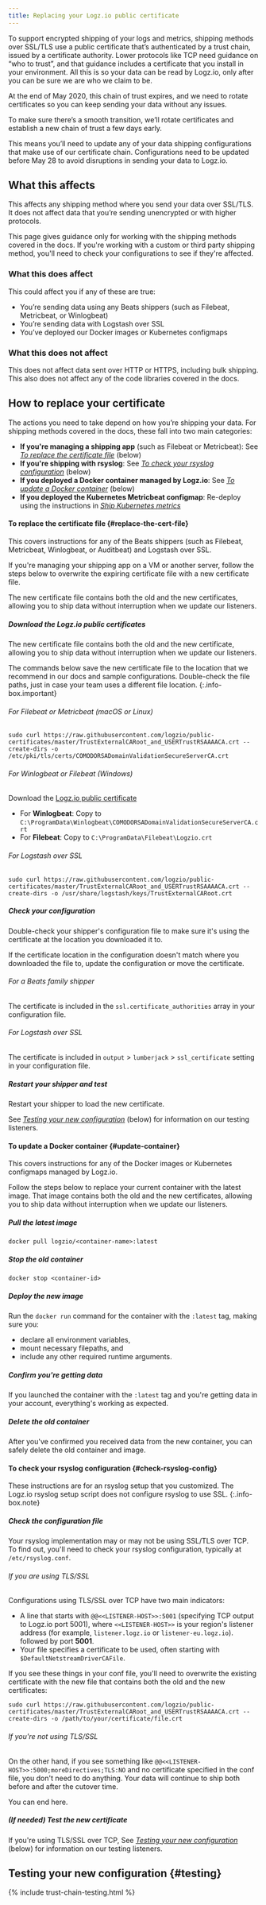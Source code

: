 ```yaml
---
title: Replacing your Logz.io public certificate
---
```


To support encrypted shipping of your logs and metrics,
shipping methods over SSL/TLS use a public certificate
that’s authenticated by a trust chain, issued by a certificate authority.
Lower protocols like TCP need guidance on “who to trust”,
and that guidance includes a certificate that you install in your environment.
All this is so your data can be read by Logz.io,
only after you can be sure we are who we claim to be.

At the end of May 2020, this chain of trust expires,
and we need to rotate certificates
so you can keep sending your data without any issues.

To make sure there’s a smooth transition,
we’ll rotate certificates and establish a new chain of trust
a few days early.

This means you’ll need to update any of your data shipping
configurations that make use of our certificate chain.
Configurations need to be updated before May 28
to avoid disruptions in sending your data to Logz.io.

## What this affects

This affects any shipping method where you send your data over SSL/TLS.
It does not affect data that you’re sending unencrypted or with higher protocols.

This page gives guidance
only for working with the shipping methods covered in the docs.
If you're working with a custom or third party shipping method,
you'll need to check your configurations to see if they're affected.

### What this **does** affect

This could affect you if any of these are true:

* You’re sending data using any Beats shippers
  (such as Filebeat, Metricbeat, or Winlogbeat)
* You’re sending data with Logstash over SSL
* You’ve deployed our Docker images or Kubernetes configmaps

### What this **does not** affect

This does not affect data sent over HTTP or HTTPS, including bulk shipping.
This also does not affect any of the code libraries covered in the docs.

## How to replace your certificate

The actions you need to take depend on how you’re shipping your data.
For shipping methods covered in the docs, these fall into two main categories:

* **If you're managing a shipping app** (such as Filebeat or Metricbeat):
  See _[To replace the certificate file](#replace-the-cert-file)_ (below)
* **If you're shipping with rsyslog**:
  See
  _[To check your rsyslog configuration](#check-rsyslog-config)_
  (below)
* **If you deployed a Docker container managed by Logz.io**:
  See _[To update a Docker container](#update-container)_ (below)
* **If you deployed the Kubernetes Metricbeat configmap**:
  Re-deploy using the instructions in
  _[Ship Kubernetes metrics]({{site.baseurl}}/shipping/metrics-sources/kubernetes.html)_

#### To replace the certificate file {#replace-the-cert-file}

This covers instructions for any of the Beats shippers
(such as Filebeat, Metricbeat, Winlogbeat, or Auditbeat)
and Logstash over SSL.

If you're managing your shipping app
on a VM or another server,
follow the steps below
to overwrite the expiring certificate file
with a new certificate file.

The new certificate file contains both the old and the new certificates,
allowing you to ship data without interruption when we update our listeners.

<div class="tasklist">

##### Download the Logz.io public certificates

The new certificate file contains both the old and the new certificate,
allowing you to ship data without interruption when we update our listeners.

The commands below save the new certificate file
to the location that we recommend in our docs and sample configurations.
Double-check the file paths,
just in case your team uses a different file location.
{:.info-box.important}

###### For Filebeat or Metricbeat (macOS or Linux)

```shell
sudo curl https://raw.githubusercontent.com/logzio/public-certificates/master/TrustExternalCARoot_and_USERTrustRSAAAACA.crt --create-dirs -o /etc/pki/tls/certs/COMODORSADomainValidationSecureServerCA.crt
```

###### For Winlogbeat or Filebeat (Windows)

Download the
[Logz.io public certificate](https://raw.githubusercontent.com/logzio/public-certificates/master/TrustExternalCARoot_and_USERTrustRSAAAACA.crt)

* For **Winlogbeat**: Copy to `C:\ProgramData\Winlogbeat\COMODORSADomainValidationSecureServerCA.crt`
* For **Filebeat**: Copy to `C:\ProgramData\Filebeat\Logzio.crt`

###### For Logstash over SSL

```shell
sudo curl https://raw.githubusercontent.com/logzio/public-certificates/master/TrustExternalCARoot_and_USERTrustRSAAAACA.crt --create-dirs -o /usr/share/logstash/keys/TrustExternalCARoot.crt
```

##### Check your configuration

Double-check your shipper's configuration file
to make sure it's using the certificate at the location you downloaded it to.

If the certificate location in the configuration doesn't match
where you downloaded the file to,
update the configuration or move the certificate.

###### For a Beats family shipper

The certificate is included
in the `ssl.certificate_authorities` array
in your configuration file.

###### For Logstash over SSL

The certificate is included
in `output` > `lumberjack` > `ssl_certificate` setting
in your configuration file.

##### Restart your shipper and test

Restart your shipper to load the new certificate.

See _[Testing your new configuration](#testing)_ (below)
for information on our testing listeners.

</div>

#### To update a Docker container {#update-container}

This covers instructions for any of the
Docker images or Kubernetes configmaps
managed by Logz.io.

Follow the steps below
to replace your current container
with the latest image.
That image contains both the old and the new certificates,
allowing you to ship data without interruption when we update our listeners.

<div class="tasklist">

##### Pull the latest image

```shell
docker pull logzio/<container-name>:latest
```

##### Stop the old container

```shell
docker stop <container-id>
```

##### Deploy the new image

Run the `docker run` command for the container with the `:latest` tag,
making sure you:

* declare all environment variables,
* mount necessary filepaths, and
* include any other required runtime arguments.

##### Confirm you're getting data

If you launched the container with the `:latest` tag
and you're getting data in your account,
everything's working as expected.

##### Delete the old container

After you've confirmed you received data from the new container,
you can safely delete the old container and image.

</div>

#### To check your rsyslog configuration {#check-rsyslog-config}

These instructions are for an rsyslog setup
that you customized.
The Logz.io rsyslog setup script
does not configure rsyslog to use SSL.
{:.info-box.note}

<div class="tasklist">

##### Check the configuration file

Your rsyslog implementation may or may not be using SSL/TLS over TCP.
To find out, you'll need to check your rsyslog configuration,
typically at `/etc/rsyslog.conf`.

###### If you are using TLS/SSL

Configurations using TLS/SSL over TCP
have two main indicators:

* A line that starts with
  `@@<<LISTENER-HOST>>:5001`
  (specifying TCP output to Logz.io port 5001),
  where `<<LISTENER-HOST>>` is your region's listener address
  (for example, `listener.logz.io` or `listener-eu.logz.io`).
  followed by port **5001**.
* Your file specifies a certificate to be used,
  often starting with `$DefaultNetstreamDriverCAFile`.

If you see these things in your conf file,
you'll need to overwrite the existing certificate
with the new file that contains
both the old and the new certificates:

```shell
sudo curl https://raw.githubusercontent.com/logzio/public-certificates/master/TrustExternalCARoot_and_USERTrustRSAAAACA.crt --create-dirs -o /path/to/your/certificate/file.crt
```

###### If you're not using TLS/SSL

On the other hand, if you see something like
`@@<<LISTENER-HOST>>:5000;moreDirectives;TLS:NO`
and no certificate specified in the conf file,
you don't need to do anything.
Your data will continue to ship
both before and after the cutover time.

You can end here.

##### _(If needed)_ Test the new certificate

If you're using TLS/SSL over TCP,
See _[Testing your new configuration](#testing)_ (below)
for information on our testing listeners.

</div>

## Testing your new configuration {#testing}
<!-- THIS WILL BE LINKED FROM AN EMAIL. DO NOT CHANGE THIS LINK. -->

{% include trust-chain-testing.html %}
